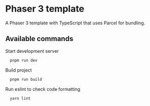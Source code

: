# Phaser 3 template

A Phaser 3 template with TypeScript that uses Parcel for bundling.

## Available commands

Start development server

```bash
  pnpm run dev
```

Build project

```bash
  pnpm run build
```

Run eslint to check code formatting

```bash
  yarn lint
```
